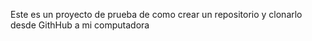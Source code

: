 Este es un proyecto de prueba de como crear un repositorio y clonarlo desde GithHub a mi computadora